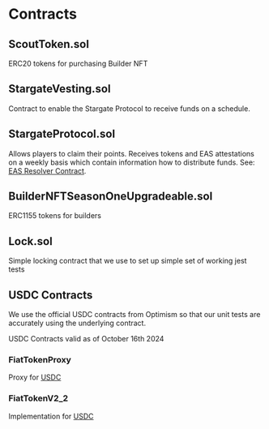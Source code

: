 # Contracts

## ScoutToken.sol

ERC20 tokens for purchasing Builder NFT

## StargateVesting.sol

Contract to enable the Stargate Protocol to receive funds on a schedule.

## StargateProtocol.sol

Allows players to claim their points. Receives tokens and EAS attestations on a weekly basis which contain information how to distribute funds. See: [EAS Resolver Contract](https://docs.attest.org/docs/core--concepts/resolver-contracts).

## BuilderNFTSeasonOneUpgradeable.sol

ERC1155 tokens for builders

## Lock.sol

Simple locking contract that we use to set up simple set of working jest tests

## USDC Contracts

We use the official USDC contracts from Optimism so that our unit tests are accurately using the underlying contract.

USDC Contracts valid as of October 16th 2024

### FiatTokenProxy

Proxy for [USDC](https://optimistic.etherscan.io/token/0x0b2c639c533813f4aa9d7837caf62653d097ff85#code)

### FiatTokenV2_2

Implementation for [USDC](https://optimistic.etherscan.io/address/0xdEd3b9a8DBeDC2F9CB725B55d0E686A81E6d06dC#code)

